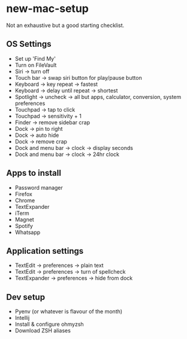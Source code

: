 # new-mac-setup

Not an exhaustive but a good starting checklist.

## OS Settings
- Set up 'Find My'
- Turn on FileVault
- Siri -> turn off
- Touch bar -> swap siri button for play/pause button
- Keyboard -> key repeat -> fastest
- Keyboard -> delay until repeat -> shortest
- Spotlight -> uncheck -> all but apps, calculator, conversion, system preferences
- Touchpad -> tap to click
- Touchpad -> sensitivity + 1
- Finder -> remove sidebar crap
- Dock -> pin to right
- Dock -> auto hide
- Dock -> remove crap
- Dock and menu bar -> clock -> display seconds
- Dock and menu bar -> clock -> 24hr clock

## Apps to install
- Password manager
- Firefox
- Chrome
- TextExpander
- iTerm
- Magnet
- Spotify
- Whatsapp

## Application settings
- TextEdit -> preferences -> plain text
- TextEdit -> preferences -> turn of spellcheck
- TextExpander -> preferences -> hide from dock

## Dev setup
- Pyenv (or whatever is flavour of the month)
- Intellij
- Install & configure ohmyzsh
- Download ZSH aliases

